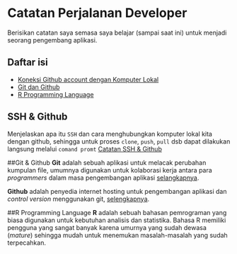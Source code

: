 # Catatan Perjalanan Developer
Berisikan catatan saya semasa saya belajar (sampai saat ini) untuk menjadi seorang pengembang aplikasi.

## Daftar isi
* [Koneksi Github account dengan Komputer Lokal](#SSH-&-Github)
* [Git dan Github](#Git-&-Github)
* [R Programming Language](#R-Programming-Language)

## SSH & Github
Menjelaskan apa itu `SSH` dan cara menghubungkan komputer lokal kita dengan github, sehingga untuk proses `clone`, `push`, `pull` dsb dapat dilakukan langsung melalui `comand promt` [Catatan SSH & Github](SSH/)

##Git & Github
**Git** adalah sebuah aplikasi untuk melacak perubahan kumpulan file, umumnya digunakan untuk kolaborasi kerja antara para _programmers_ dalam masa pengembangan aplikasi [selangkapnya](https://en.wikipedia.org/wiki/Git).

**Github** adalah penyedia internet hosting untuk pengembangan aplikasi dan _control version_ menggunakan git, [selengkapnya](https://en.wikipedia.org/wiki/GitHub).

##R Programming Language
**R** adalah sebuah bahasan pemrograman yang biasa digunakan untuk kebutuhan analisis dan statistika. Bahasa R memiliki pengguna yang sangat banyak karena umurnya yang sudah dewasa (*mature*) sehingga mudah untuk menemukan masalah-masalah yang sudah terpecahkan.


